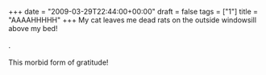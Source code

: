 +++
date = "2009-03-29T22:44:00+00:00"
draft = false
tags = ["1"]
title = "AAAAHHHHH"
+++
My cat leaves me dead rats on the outside windowsill above my bed!<br/><br/>.<br/><br/>This morbid form of gratitude!<div class="blogger-post-footer"><img width='1' height='1' src='https://blogger.googleusercontent.com/tracker/5693059957647979680-5279700436151955277?l=cosmiccowbell.blogspot.com' alt='' /></div>